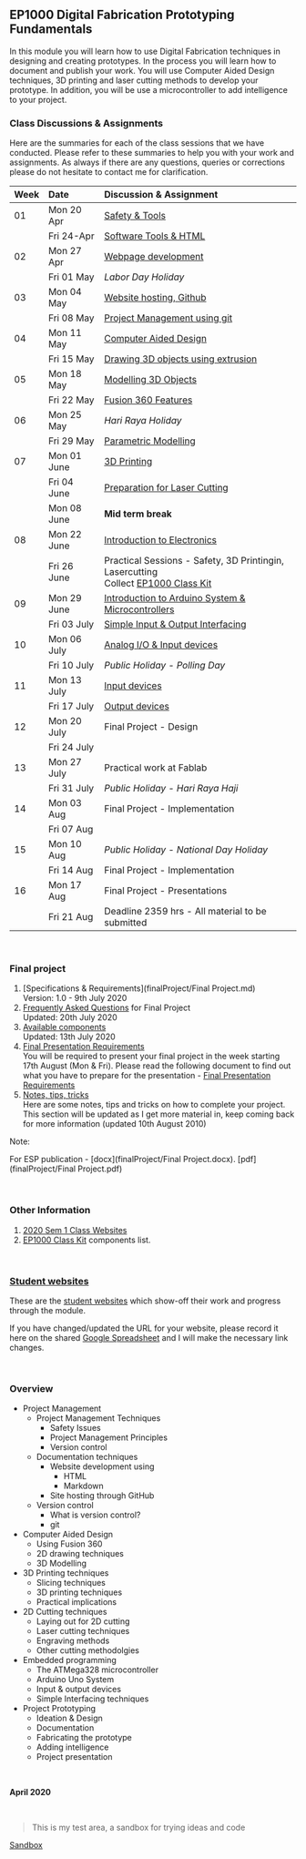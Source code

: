 ## EP1000 Digital Fabrication Prototyping Fundamentals

In this module you will learn how to use Digital Fabrication techniques in designing and creating prototypes.  In the process you will learn how to
document and publish your work.  You will use Computer Aided Design techniques, 3D printing and laser cutting methods to develop your prototype.  In addition,
you will be use a microcontroller to add intelligence to your project.

### Class Discussions & Assignments

Here are the summaries for each of the class sessions that we have conducted.  Please refer to these summaries to help you with your work and assignments.  As always if there are any questions, queries or corrections please do not hesitate to contact me for clarification.

|Week  |**Date**    | **Discussion & Assignment**       |
|:---|:---------- |:----------------------------------|
|01  |Mon 20 Apr  |[Safety & Tools](01_project_management.md) |
|    |Fri 24-Apr  |[Software Tools & HTML](01_project_management.md)|
|02  |Mon 27 Apr  |[Webpage development](02_documentation_techniques.md)|
|    |Fri 01 May  |*Labor Day Holiday*|
|03  |Mon 04 May  |[Website hosting, Github](025_website_development.md)|
|    |Fri 08 May  |[Project Management using git](03_version_control.md)|
|04  |Mon 11 May  |[Computer Aided Design](04_CAD.md)|
|    |Fri 15 May  |[Drawing 3D objects using extrusion](05_Fusion360.md)|
|05  |Mon 18 May  |[Modelling 3D Objects](06_3dmodelling.md)|
|    |Fri 22 May  |[Fusion 360 Features](07_F360Features.md)|
|06  |Mon 25 May  |*Hari Raya Holiday*|
|    |Fri 29 May  |[Parametric Modelling](08_ParametricDesign.md)|
|07  |Mon 01 June |[3D Printing](09_3DPrinting.md)|
|    |Fri 04 June |[Preparation for Laser Cutting](10_PrepLaserCutting.md)|
|    |Mon 08 June |**Mid term break**|
|08  |Mon 22 June |[Introduction to Electronics](11_Electronics.md) |
|    |Fri 26 June |Practical Sessions - Safety, 3D Printingin, Lasercutting<br>Collect [EP1000 Class Kit](ep1000_class_kit.md)|
|09  |Mon 29 June |[Introduction to Arduino System & Microcontrollers](Embedded_Programming_with_Arduino.pdf)|
|    |Fri 03 July |[Simple Input & Output Interfacing](12_arduinoprogramming.md) |
|10  |Mon 06 July |[Analog I/O & Input devices](13_AnalogIO.md)|
|    |Fri 10 July |*Public Holiday - Polling Day*|
|11  |Mon 13 July |[Input devices](14_InputDevices.md)|
|    |Fri 17 July |[Output devices](15_OutputDevices.md)|
|12  |Mon 20 July |Final Project - Design |
|    |Fri 24 July |  |
|13  |Mon 27 July |Practical work at Fablab |
|    |Fri 31 July |*Public Holiday - Hari Raya Haji* |
|14  |Mon 03 Aug  |Final Project - Implementation |
|    |Fri 07 Aug  |  |
|15  |Mon 10 Aug  |*Public Holiday - National Day Holiday*|
|    |Fri 14 Aug  |Final Project - Implementation |
|16  |Mon 17 Aug  |Final Project - Presentations |
|    |Fri 21 Aug  |Deadline 2359 hrs - All material to be submitted |

&nbsp;

### Final project

1.  [Specifications & Requirements](finalProject/Final Project.md)    
    Version: 1.0 - 9th July 2020
2.  [Frequently Asked Questions](finalProject/faq.md) for Final Project    
    Updated: 20th July 2020
3.  [Available components](finalProject/component_list.md)    
    Updated: 13th July 2020
4.  [Final Presentation Requirements](finalProject/final_presentation_requirements.md)    
    You will be required to present your final project in the week starting 17th August (Mon & Fri).  Please read the following document to find out what you have to prepare for the presentation - [Final Presentation Requirements](finalProject/final_presentation_requirements.md)
5.  [Notes, tips, tricks](finalProject/notes_tt01.md)    
    Here are some notes, tips and tricks on how to complete your project.  This section will be updated as I get more material in, keep coming back for more information (updated 10th August 2010)

Note:

For ESP publication - [docx](finalProject/Final Project.docx). [pdf](finalProject/Final Project.pdf)


&nbsp;

### Other Information

1.  [2020 Sem 1 Class Websites](2020S1_students.md)
2.  [EP1000 Class Kit](ep1000classkit.md) components list.


&nbsp;

### [Student websites](2020S1_students.md)

These are the [student websites](2020S1_students.md) which show-off their work and progress through the module.

If you have changed/updated the URL for your website, please record it here on the shared [Google Spreadsheet](https://drive.google.com/file/d/1X9X7FhpFlZU25ybGc4Znd4XozB-3NqZJ/view?usp=sharing) and I will make the necessary link changes.

&nbsp;

### Overview

* Project Management
    * Project Management Techniques
        * Safety Issues
        * Project Management Principles
        * Version control
    * Documentation techniques
        * Website development using
            * HTML
            * Markdown
        * Site hosting through GitHub
    + Version control
        + What is version control?
        + git
* Computer Aided Design
    * Using Fusion 360
    * 2D drawing techniques
    * 3D Modelling
* 3D Printing techniques
    * Slicing techniques
    * 3D printing techniques
    * Practical implications
* 2D Cutting techniques
    * Laying out for 2D cutting
    * Laser cutting techniques
    * Engraving methods
    * Other cutting methodolgies
* Embedded programming
    * The ATMega328 microcontroller
    * Arduino Uno System
    * Input & output devices
    * Simple Interfacing techniques
* Project Prototyping
    * Ideation & Design
    * Documentation
    * Fabricating the prototype
    * Adding intelligence
    * Project presentation

&nbsp;

**April 2020**


&nbsp;

> This is my test area, a sandbox for trying ideas and code

[Sandbox](sandbox.md)

